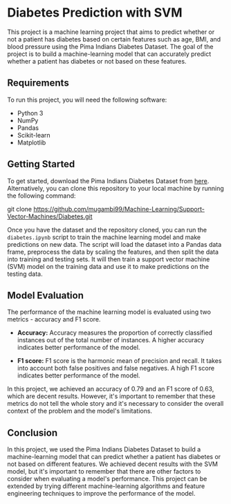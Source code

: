 # Diabetes Prediction with SVM

This project is a machine learning project that aims to predict whether or not a patient has diabetes based on certain features such as age, BMI, and blood pressure using the Pima Indians Diabetes Dataset. The goal of the project is to build a machine-learning model that can accurately predict whether a patient has diabetes or not based on these features.

## Requirements

To run this project, you will need the following software:

- Python 3
- NumPy
- Pandas
- Scikit-learn
- Matplotlib

## Getting Started

To get started, download the Pima Indians Diabetes Dataset from [here](https://www.kaggle.com/uciml/pima-indians-diabetes-database). Alternatively, you can clone this repository to your local machine by running the following command:

git clone https://github.com/mugambi99/Machine-Learning/Support-Vector-Machines/Diabetes.git


Once you have the dataset and the repository cloned, you can run the `diabetes.ipynb` script to train the machine learning model and make predictions on new data. The script will load the dataset into a Pandas data frame, preprocess the data by scaling the features, and then split the data into training and testing sets. It will then train a support vector machine (SVM) model on the training data and use it to make predictions on the testing data.

## Model Evaluation

The performance of the machine learning model is evaluated using two metrics - accuracy and F1 score.

- **Accuracy:** Accuracy measures the proportion of correctly classified instances out of the total number of instances. A higher accuracy indicates better performance of the model.

- **F1 score:** F1 score is the harmonic mean of precision and recall. It takes into account both false positives and false negatives. A high F1 score indicates better performance of the model.

In this project, we achieved an accuracy of 0.79 and an F1 score of 0.63, which are decent results. However, it's important to remember that these metrics do not tell the whole story and it's necessary to consider the overall context of the problem and the model's limitations.

## Conclusion

In this project, we used the Pima Indians Diabetes Dataset to build a machine-learning model that can predict whether a patient has diabetes or not based on different features. We achieved decent results with the SVM model, but it's important to remember that there are other factors to consider when evaluating a model's performance. This project can be extended by trying different machine-learning algorithms and feature engineering techniques to improve the performance of the model.


